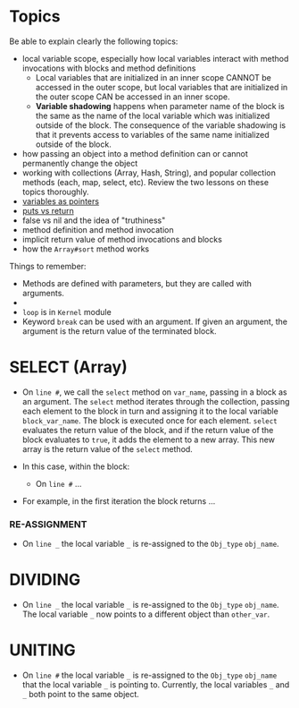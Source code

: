 # Topics

Be able to explain clearly the following topics:

- local variable scope, especially how local variables interact with method invocations with blocks and method definitions
  - Local variables that are initialized in an inner scope CANNOT be accessed in the outer scope, but local variables that are initialized in the outer scope CAN be accessed in an inner scope.
  - **Variable shadowing** happens when parameter name of the block is the same as the name of the local variable which was initialized outside of the block. The consequence of the variable shadowing is that it prevents access to variables of the same name initialized outside of the block. 
- how passing an object into a method definition can or cannot permanently change the object
- working with collections (Array, Hash, String), and popular collection methods (each, map, select, etc). Review the two lessons on these topics thoroughly.
- [variables as pointers](https://launchschool.com/books/ruby/read/more_stuff#variables_as_pointers)
- [puts vs return](https://launchschool.com/books/ruby/read/methods#putsvsreturnthesequel)
- false vs nil and the idea of "truthiness"
- method definition and method invocation
- implicit return value of method invocations and blocks
- how the `Array#sort` method works

Things to remember:

- Methods are defined with parameters, but they are called with arguments.
- 
- `loop` is in `Kernel` module
- Keyword `break` can be used with an argument. If given an argument, the argument is the return value of the terminated block.




# SELECT (Array)
* On `line #`, we call the `select` method on `var_name`, passing in a block as an argument. The `select` method iterates through the collection, passing each element to the block in turn and assigning it to the local variable `block_var_name`. The block is executed once for each element. `select` evaluates the return value of the block, and if the return value of the block evaluates to `true`, it adds the element to a new array. This new array is the return value of the `select` method. 
* In this case, within the block:
    
    * On `line #` ...
* For example, in the first iteration the block returns ...
  
  
### RE-ASSIGNMENT
* On `line _` the local variable `_` is re-assigned to the `Obj_type` `obj_name`.

# DIVIDING
* On `line _` the local variable `_` is re-assigned to the `Obj_type` `obj_name`. The local variable `_` now points to a different object than `other_var`.

# UNITING
* On `line #` the local variable `_` is re-assigned to the `Obj_type` `obj_name` that the local variable `_` is pointing to. Currently, the local variables `_` and `_` both point to the same object. 